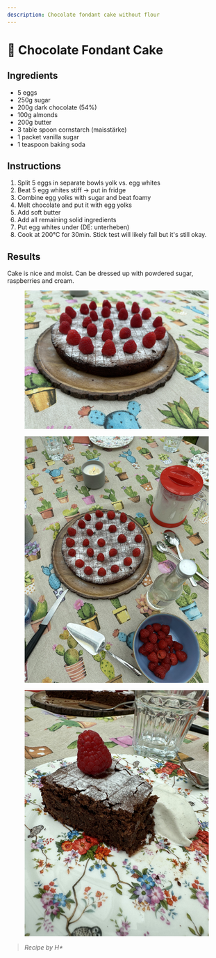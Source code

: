 ```yaml
---
description: Chocolate fondant cake without flour
---
```


# 🍰 Chocolate Fondant Cake

## Ingredients

* 5 eggs
* 250g sugar
* 200g dark chocolate (54%)
* 100g almonds
* 200g butter
* 3 table spoon cornstarch (maisstärke)
* 1 packet vanilla sugar&#x20;
* 1 teaspoon baking soda

## Instructions

1. Split 5 eggs in separate bowls yolk vs. egg whites
2. Beat 5 egg whites stiff -> put in fridge
3. Combine egg yolks with sugar and beat foamy
4. Melt chocolate and put it with egg yolks
5. Add soft butter
6. Add all remaining solid ingredients
7. Put egg whites under (DE: unterheben)
8. Cook at 200°C for 30min. Stick test will likely fail but it's still okay.

## Results

Cake is nice and moist. Can be dressed up with powdered sugar, raspberries and cream.

<div>

<figure><img src="../.gitbook/assets/IMG_8297.jpg" alt="" width="563"><figcaption></figcaption></figure>

 

<figure><img src="../.gitbook/assets/IMG_8298.jpg" alt="" width="563"><figcaption></figcaption></figure>

 

<figure><img src="../.gitbook/assets/IMG_8302.jpg" alt="" width="563"><figcaption></figcaption></figure>

</div>



> _Recipe by H\*_
